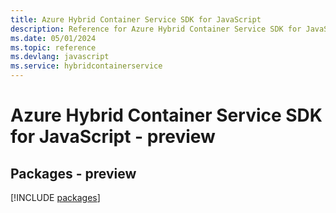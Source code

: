 ```yaml
---
title: Azure Hybrid Container Service SDK for JavaScript
description: Reference for Azure Hybrid Container Service SDK for JavaScript
ms.date: 05/01/2024
ms.topic: reference
ms.devlang: javascript
ms.service: hybridcontainerservice
---
```

# Azure Hybrid Container Service SDK for JavaScript - preview
## Packages - preview
[!INCLUDE [packages](hybrid-container-service-index.md)]